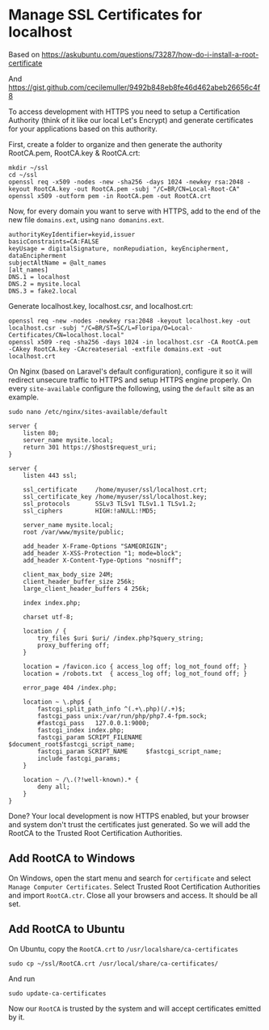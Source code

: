 # Manage SSL Certificates for localhost

Based on https://askubuntu.com/questions/73287/how-do-i-install-a-root-certificate

And https://gist.github.com/cecilemuller/9492b848eb8fe46d462abeb26656c4f8

To access development with HTTPS you need to setup a Certification Authority (think of it like our local Let's Encrypt) and generate certificates for your applications based on this authority.

First, create a folder to organize and then generate the authority RootCA.pem, RootCA.key & RootCA.crt:
```
mkdir ~/ssl
cd ~/ssl
openssl req -x509 -nodes -new -sha256 -days 1024 -newkey rsa:2048 -keyout RootCA.key -out RootCA.pem -subj "/C=BR/CN=Local-Root-CA"
openssl x509 -outform pem -in RootCA.pem -out RootCA.crt
```

Now, for every domain you want to serve with HTTPS, add to the end of the new file `domains.ext`, using `nano domanins.ext`.
```
authorityKeyIdentifier=keyid,issuer
basicConstraints=CA:FALSE
keyUsage = digitalSignature, nonRepudiation, keyEncipherment, dataEncipherment
subjectAltName = @alt_names
[alt_names]
DNS.1 = localhost
DNS.2 = mysite.local
DNS.3 = fake2.local
```

Generate localhost.key, localhost.csr, and localhost.crt:

```
openssl req -new -nodes -newkey rsa:2048 -keyout localhost.key -out localhost.csr -subj "/C=BR/ST=SC/L=Floripa/O=Local-Certificates/CN=localhost.local"
openssl x509 -req -sha256 -days 1024 -in localhost.csr -CA RootCA.pem -CAkey RootCA.key -CAcreateserial -extfile domains.ext -out localhost.crt
```

On Nginx (based on Laravel's default configuration), configure it so it will redirect unsecure traffic to HTTPS and setup HTTPS engine properly. On every `site-available` configure the following, using the `default` site as an example.

```
sudo nano /etc/nginx/sites-available/default
```
```
server {
    listen 80;
    server_name mysite.local;
    return 301 https://$host$request_uri;
}

server {
    listen 443 ssl;

    ssl_certificate     /home/myuser/ssl/localhost.crt;
    ssl_certificate_key /home/myuser/ssl/localhost.key;
    ssl_protocols       SSLv3 TLSv1 TLSv1.1 TLSv1.2;
    ssl_ciphers         HIGH:!aNULL:!MD5;

    server_name mysite.local;
    root /var/www/mysite/public;

    add_header X-Frame-Options "SAMEORIGIN";
    add_header X-XSS-Protection "1; mode=block";
    add_header X-Content-Type-Options "nosniff";

    client_max_body_size 24M;
    client_header_buffer_size 256k;
    large_client_header_buffers 4 256k;

    index index.php;

    charset utf-8;

    location / {
        try_files $uri $uri/ /index.php?$query_string;
        proxy_buffering off;
    }

    location = /favicon.ico { access_log off; log_not_found off; }
    location = /robots.txt  { access_log off; log_not_found off; }

    error_page 404 /index.php;

    location ~ \.php$ {
        fastcgi_split_path_info ^(.+\.php)(/.+)$;
        fastcgi_pass unix:/var/run/php/php7.4-fpm.sock;
        #fastcgi_pass   127.0.0.1:9000;
        fastcgi_index index.php;
        fastcgi_param SCRIPT_FILENAME $document_root$fastcgi_script_name;
        fastcgi_param SCRIPT_NAME     $fastcgi_script_name;
        include fastcgi_params;
    }

    location ~ /\.(?!well-known).* {
        deny all;
    }
}
```

Done? Your local development is now HTTPS enabled, but your browser and system don't trust the certificates just generated. So we will add the RootCA to the Trusted Root Certification Authorities.

## Add RootCA to Windows
On Windows, open the start menu and search for `certificate` and select `Manage Computer Certificates`. Select Trusted Root Certification Authorities and import `RootCA.ctr`. Close all your browsers and access. It should be all set.

## Add RootCA to Ubuntu
On Ubuntu, copy the `RootCA.crt` to `/usr/localshare/ca-certificates`
```
sudo cp ~/ssl/RootCA.crt /usr/local/share/ca-certificates/
```
And run

```
sudo update-ca-certificates
```
Now our `RootCA` is trusted by the system and will accept certificates emitted by it.
